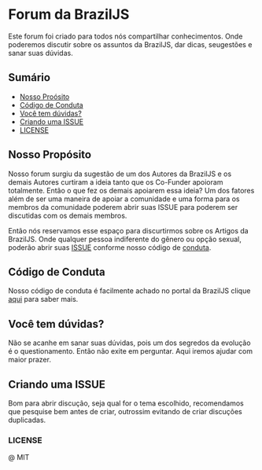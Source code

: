 # Forum da BrazilJS
 Este forum foi criado para todos nós compartilhar conhecimentos. Onde poderemos discutir sobre os assuntos da BrazilJS, dar dicas, seugestões e sanar suas dúvidas.

## Sumário
* [Nosso Proósito](#nosso-propósito)
* [Código de Conduta](#código-de-conduta)
* [Você tem dúvidas?](#você-tem-dúvidas?)
* [Criando uma ISSUE](#criando-uma-issue)
* [LICENSE](#license)

## Nosso Propósito
 Nosso forum surgiu da sugestão de um dos Autores da BrazilJS e os demais Autores curtiram a ideia tanto que os Co-Funder apoioram totalmente. Então o que fez os demais apoiarem essa ideia? Um dos fatores além de ser uma maneira de apoiar a comunidade e uma forma para os membros da comunidade poderem abrir suas ISSUE para poderem ser discutidas com os demais membros.

 Então nós reservamos esse espaço para discurtirmos sobre os Artigos da BrazilJS. Onde qualquer pessoa indiferente do gênero ou opção sexual, poderão abrir suas [ISSUE](https://github.com/braziljs/forum/issues) conforme nosso código de [conduta](#código-de-conduta).

## Código de Conduta
 Nosso código de conduta é facilmente achado no portal da BrazilJS clique [aqui](https://braziljs.org/coc/) para saber mais.

## Você tem dúvidas?
 Não se acanhe em sanar suas dúvidas, pois um dos segredos da evolução é o questionamento. Então não exite em perguntar. Aqui iremos ajudar com maior prazer.

## Criando uma ISSUE
 Bom para abrir discução, seja qual for o tema escolhido, recomendamos que pesquise bem antes de criar, outrossim evitando de criar discuções duplicadas. 

### LICENSE
 @ MIT